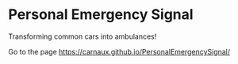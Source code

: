 # Personal Emergency Signal

Transforming common cars into ambulances!

Go to the page https://carnaux.github.io/PersonalEmergencySignal/

